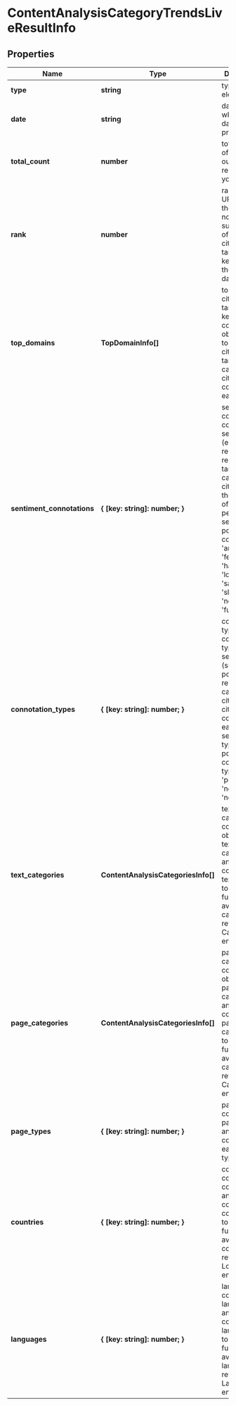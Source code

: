 # ContentAnalysisCategoryTrendsLiveResultInfo

## Properties

| Name | Type | Description | Notes |
|------------ | ------------- | ------------- | -------------|
**type** | **string** | type of element |[optional]|
**date** | **string** | date for which the data is provided |[optional]|
**total_count** | **number** | total number of results in our database relevant to your request |[optional]|
**rank** | **number** | rank of all URLs citing the keyword<br>normalized sum of ranks of all URLs citing the target keyword for the given date |[optional]|
**top_domains** | **TopDomainInfo[]** | top domains citing the target keyword<br>contains objects with top domains citing the target category and citation count per each domain |[optional]|
**sentiment_connotations** | **{ [key: string]: number; }** | sentiment connotations<br>contains sentiments (emotional reactions) related to the target category citation and the number of citations per each sentiment<br>possible connotations: 'anger', 'fear', 'happiness', 'love', 'sadness', 'share', 'neutral', 'fun' |[optional]|
**connotation_types** | **{ [key: string]: number; }** | connotation types<br>contains types of sentiments (sentiment polarity) related to the category citation and citation count per each sentiment type<br>possible connotation types: 'positive', 'negative', 'neutral' |[optional]|
**text_categories** | **ContentAnalysisCategoriesInfo[]** | text categories<br>contains objects with text categories and citation count in each text category<br>to obtain a full list of available categories, refer to the Categories endpoint |[optional]|
**page_categories** | **ContentAnalysisCategoriesInfo[]** | page categories<br>contains objects with page categories and citation count in each page category<br>to obtain a full list of available categories, refer to the Categories endpoint |[optional]|
**page_types** | **{ [key: string]: number; }** | page types<br>contains page types and citation count per each page type |[optional]|
**countries** | **{ [key: string]: number; }** | countries<br>contains countries and citation count in each country<br>to obtain a full list of available countries, refer to the Locations endpoint |[optional]|
**languages** | **{ [key: string]: number; }** | languages<br>contains languages and citation count in each language<br>to obtain a full list of available languages, refer to the Languages endpoint |[optional]|